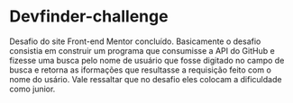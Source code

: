 # Devfinder-challenge
Desafio do site Front-end Mentor concluído. Basicamente o desafio consistia em construir um programa que consumisse a API do GitHub e fizesse uma busca pelo nome de  usuário que fosse digitado no campo de busca e retorna as iformações que resultasse a requisição feito com o nome do usário. Vale ressaltar que no desafio eles colocam a dificuldade como junior. 
